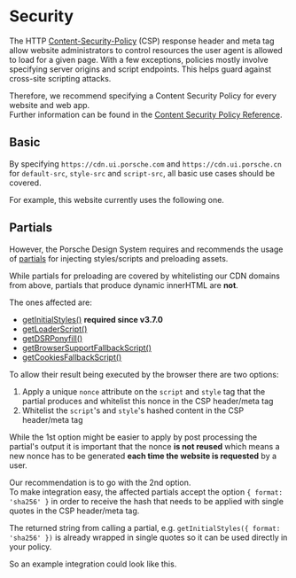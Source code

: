 # Security

The HTTP [Content-Security-Policy](https://developer.mozilla.org/en-US/docs/Web/HTTP/Headers/Content-Security-Policy)
(CSP) response header and meta tag allow website administrators to control resources the user agent is allowed to load
for a given page. With a few exceptions, policies mostly involve specifying server origins and script endpoints. This
helps guard against cross-site scripting attacks.

Therefore, we recommend specifying a Content Security Policy for every website and web app.  
Further information can be found in the [Content Security Policy Reference](https://content-security-policy.com).

## Basic

By specifying `https://cdn.ui.porsche.com` and `https://cdn.ui.porsche.cn` for `default-src`, `style-src` and
`script-src`, all basic use cases should be covered.

For example, this website currently uses the following one.

<Playground :showCodeEditor="false" :frameworkMarkup="[this.currentCSP]"></Playground>

## Partials

However, the Porsche Design System requires and recommends the usage of [partials](partials/introduction) for injecting
styles/scripts and preloading assets.

While partials for preloading are covered by whitelisting our CDN domains from above, partials that produce dynamic
innerHTML are **not**.

The ones affected are:

- [getInitialStyles()](partials/initial-styles) **required since v3.7.0**
- [getLoaderScript()](partials/loader-script)
- [getDSRPonyfill()](partials/dsr-ponyfill)
- [getBrowserSupportFallbackScript()](partials/browser-support-fallback-script)
- [getCookiesFallbackScript()](partials/cookies-fallback-script)

To allow their result being executed by the browser there are two options:

1. Apply a unique `nonce` attribute on the `script` and `style` tag that the partial produces and whitelist this nonce
   in the CSP header/meta tag
2. Whitelist the `script`'s and `style`'s hashed content in the CSP header/meta tag

While the 1st option might be easier to apply by post processing the partial's output it is important that the nonce
**is not reused** which means a new nonce has to be generated **each time the website is requested** by a user.

Our recommendation is to go with the 2nd option.  
To make integration easy, the affected partials accept the option `{ format: 'sha256' }` in order to receive the hash
that needs to be applied with single quotes in the CSP header/meta tag.

<Notification heading="Important note" state="success">
  The returned string from calling a partial, e.g. <code>getInitialStyles({ format: 'sha256' })</code> is already wrapped in single quotes so it can be used directly in your policy.
</Notification>

So an example integration could look like this.

<Playground :showCodeEditor="false" :frameworkMarkup="[this.integration]"></Playground>

<script lang="ts">
import Vue from 'vue';
import Component from 'vue-class-component';

@Component
export default class Code extends Vue {
  get currentCSP(): string {
    return document.head.querySelector('[http-equiv="Content-Security-Policy"]')?.outerHTML.replace(/content="|; /g, '$&\n  ').replace(/>$/, '\n$&') || 'CSP meta tag not found.';
  }

  get integration(): string {
    return `
const styleHashes = [
  getInitialStyles({ format: 'sha256' })
].join(' ');

const scriptHashes = [
  getBrowserSupportFallbackScript({ format: 'sha256' }),
  getCookiesFallbackScript({ format: 'sha256' })
].join(' ');

const cspContent = \`default-src 'self' https://cdn.ui.porsche.com; style-src 'self' \${styleHashes}; script-src 'self' https://cdn.ui.porsche.com \${scriptHashes}\`;

return (
  <>
    <head>
      <meta http-equiv="Content-Security-Policy" content={cspContent} />
      {getInitialStyles({ format: 'jsx' })}
    </head>
    <body>
      <div id="app"></div>

      {getBrowserSupportFallbackScript({ format: 'jsx' })}
      {getCookiesFallbackScript({ format: 'jsx' })}
    </body>
  </>
);`;
  }
}
</script>
